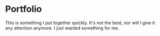 # Portfolio
This is something I put together quickly. It's not the best, nor will I give it any attention anymore. I just wanted something for me.